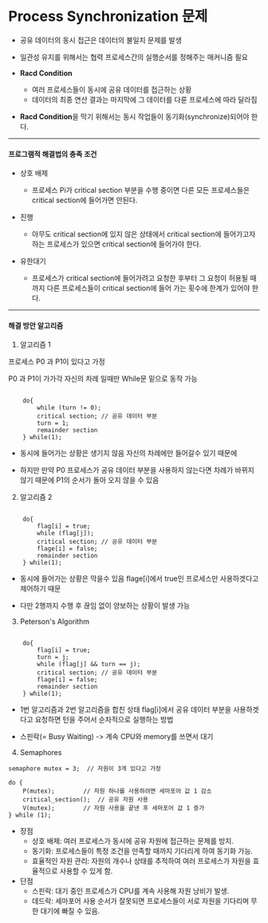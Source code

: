 # Process Synchronization 문제

- 공유 데이터의 동시 접근은 데이터의 불일치 문제를 발생
- 일관성 유지를 위해서는 협력 프로세스간의 실행순서를 정해주는 매커니즘 필요

- **Racd Condition**

  - 여러 프로세스들이 동시에 공유 데이터를 접근하는 상황
  - 데이터의 최종 연산 결과는 마지막에 그 데이터를 다룬 프로세스에 따라 달라짐

- **Racd Condition**을 막기 위해서는 동시 작업들이 동기화(synchronize)되어야 한다.

---

#### 프로그램적 해결법의 충족 조건

- 상호 배제

  - 프로세스 Pi가 critical section 부분을 수행 중이면 다른 모든 프로세스들은 critical section에 들어가면 안된다.

- 진행

  - 아무도 critical section에 있지 않은 상태에서 critical section에 들어가고자 하는 프로세스가 있으면 critical section에 들어가야 한다.

- 유한대기
  - 프로세스가 critical section에 들어가려고 요청한 후부터 그 요청이 허용될 때까지 다른 프로세스들이 critical section에 들어 가는 횟수에 한계가 있어야 한다.

---

#### 해결 방안 알고리즘

1. 알고리즘 1

프로세스 P0 과 P1이 있다고 가정

P0 과 P1이 가가각 자신의 차례 일때만 While문 밑으로 동작 가능

```

    do{
        while (turn != 0);
        critical section; // 공유 데이터 부분
        turn = 1;
        remainder section
    } while(1);

```

- 동시에 들어가는 상황은 생기지 않음 자신의 차례에만 들어갈수 있기 때문에

- 하지만 만약 P0 프로세스가 공유 데이터 부분을 사용하지 않는다면 차례가 바뀌지 않기 때문에 P1의 순서가 돌아 오지 않을 수 있음

2. 알고리즘 2

```

    do{
        flag[i] = true;
        while (flag[j]);
        critical section; // 공유 데이터 부분
        flage[i] = false;
        remainder section
    } while(1);

```

- 동시에 들어가는 상황은 막을수 있음 flage[i]에서 true인 프로세스만 사용하겟다고 제어하기 때문

- 다만 2행까지 수행 후 끊임 없이 양보하는 상황이 발생 가능

3. Peterson's Algorithm

```

    do{
        flag[i] = true;
        turn = j;
        while (flag[j] && turn == j);
        critical section; // 공유 데이터 부분
        flage[i] = false;
        remainder section
    } while(1);

```

- 1번 알고리즘과 2번 알고리즘을 합친 상태 flag[i]에서 공유 데이터 부분을 사용하겟다고 요청하면 턴을 주어서 순차적으로 실행하는 방법

- 스핀락(= Busy Waiting) -> 계속 CPU와 memory를 쓰면서 대기

4. Semaphores

```
semaphore mutex = 3;  // 자원이 3개 있다고 가정

do {
    P(mutex);        // 자원 하나를 사용하려면 세마포어 값 1 감소
    critical_section();  // 공유 자원 사용
    V(mutex);        // 자원 사용을 끝낸 후 세마포어 값 1 증가
} while (1);

```

- 장점
  - 상호 배제: 여러 프로세스가 동시에 공유 자원에 접근하는 문제를 방지.
  - 동기화: 프로세스들이 특정 조건을 만족할 때까지 기다리게 하여 동기화 가능.
  - 효율적인 자원 관리: 자원의 개수나 상태를 추적하여 여러 프로세스가 자원을 효율적으로 사용할 수 있게 함.
- 단점
  - 스핀락: 대기 중인 프로세스가 CPU를 계속 사용해 자원 낭비가 발생.
  - 데드락: 세마포어 사용 순서가 잘못되면 프로세스들이 서로 자원을 기다리며 무한 대기에 빠질 수 있음.
